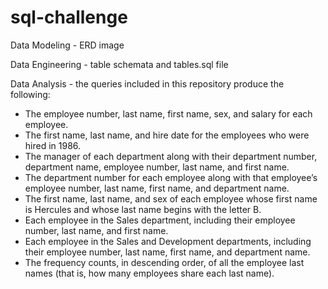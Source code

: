 # sql-challenge

Data Modeling - ERD image



Data Engineering - table schemata and tables.sql file




Data Analysis - the queries included in this repository produce the following: 

- The employee number, last name, first name, sex, and salary for each employee.
- The first name, last name, and hire date for the employees who were hired in 1986.
- The manager of each department along with their department number, department name, employee number, last name, and first name.
- The department number for each employee along with that employee’s employee number, last name, first name, and department name.
- The first name, last name, and sex of each employee whose first name is Hercules and whose last name begins with the letter B.
- Each employee in the Sales department, including their employee number, last name, and first name.
- Each employee in the Sales and Development departments, including their employee number, last name, first name, and department name.
- The frequency counts, in descending order, of all the employee last names (that is, how many employees share each last name).



